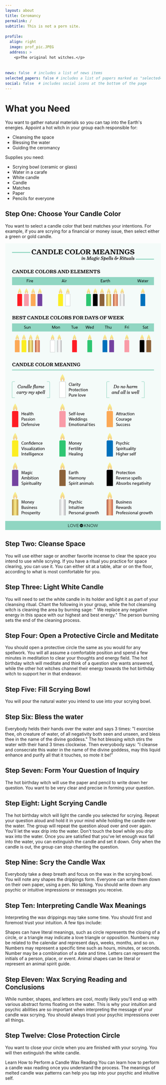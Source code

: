 ```yaml
---
layout: about
title: Ceromancy
permalink: /
subtitle: This is not a porn site.

profile:
  align: right
  image: prof_pic.JPEG
  address: >
    <p>The original hot witches.</p>


news: false  # includes a list of news items
selected_papers: false # includes a list of papers marked as "selected={true}"
social: false  # includes social icons at the bottom of the page
---
```




# What you Need

You want to gather natural materials so you can tap into the Earth's energies. Appoint a hot witch in your group each responsible for:
- Cleansing the space
- Blessing the water
- Guiding the ceromancy

Supplies you need:

- Scrying bowl (ceramic or glass)
- Water in a carafe
- White candle
- Candle 
- Matches
- Paper
- Pencils for everyone

## Step One: Choose Your Candle Color
You want to select a candle color that best matches your intentions. For example, if you are scrying for a financial or money issue, then select either a green or gold candle.

 ![](assets/img/candle-color.png)

## Step Two: Cleanse Space
You will use either sage or another favorite incense to clear the space you intend to use while scrying. If you have a ritual you practice for space clearing, you can use it. You can either sit at a table, altar or on the floor, according to what is most comfortable for you.

## Step Three: Light White Candle
You will need to set the white candle in its holder and light it as part of your cleansing ritual. Chant the following in your group, while the hot cleansing witch is cleaning the area by burning sage: " We replace any negative energy in this space with our highest and best energy." The person burning sets the end of the cleaning process.

## Step Four: Open a Protective Circle and Meditate
You should open a protective circle the same as you would for any spellwork. You will all assume a comfortable position and spend a few minutes in meditation to clear your thoughts and energy field. The hot birthday witch will meditate and think of a question she wants answered, while the other hot witches channel their energy towards the hot birthday witch to support her in that endeavor.

## Step Five: Fill Scrying Bowl
You will pour the natural water you intend to use into your scrying bowl. 

## Step Six: Bless the water

Everybody helds their hands over the water and says 3 times: "I exorcise thee, oh creature of water, of all negativity both seen and unseen, and bless thee in the name of the divine goddess." The hot blessing witch stirs the water with their hand 3 times clockwise. Then everyobody says: "I cleanse and consecrate this water in the name of the divine goddess, may this liquid enhance and purify all that it touches, so mote it be!"


## Step Seven: Form Your Question of Inquiry
The hot birthday witch will use the paper and pencil to write down her question. You want to be very clear and precise in forming your question.

## Step Eight: Light Scrying Candle
The hot birthday witch will light the candle you selected for scrying. Repeat your question aloud and hold it in your mind while holding the candle over the water. The group will repeat the question aloud over and over again. You'll let the wax drip into the water. Don't touch the bowl while you drip wax into the water. Once you are satisfied that you've let enough wax fall into the water, you can extinguish the candle and set it down. Only when the candle is out, the group can stop chanting the question.

## Step Nine: Scry the Candle Wax
Everybody take a deep breath and focus on the wax in the scrying bowl. You will note any shapes the drippings form. Everyone  can write them down on their own paper, using a pen. No talking. You should write down any psychic or intuitive impressions or messages you receive.

## Step Ten: Interpreting Candle Wax Meanings
Interpreting the wax drippings may take some time. You should first and foremost trust your intuition. A few tips include:

Shapes can have literal meanings, such as circle represents the closing of a circle, or a triangle may indicate a love triangle or opposition.
Numbers may be related to the calendar and represent days, weeks, months, and so on.
Numbers may represent a specific time such as hours, minutes, or seconds.
Number may be a combination of a date and time.
Letters can represent the initials of a person, place, or event.
Animal shapes can be literal or represent an animal spirit guide.

## Step Eleven: Wax Scrying Reading and Conclusions
While number, shapes, and letters are cool, mostly likely you'll end up with various abstract forms floating on the water. This is why your intuition and psychic abilities are so important when interpreting the message of your candle wax scrying. You should always trust your psychic impressions over all things.

## Step Twelve: Close Protection Circle
You want to close your circle when you are finished with your scrying. You will then extinguish the white candle.

Learn How to Perform a Candle Wax Reading
You can learn how to perform a candle wax reading once you understand the process. The meanings of melted candle wax patterns can help you tap into your psychic and intuitive self.